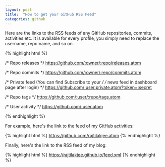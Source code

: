 ```yaml
---
layout: post
title:  "How to get your GitHub RSS Feed"
categories: github
---
```


Here are the links to the RSS feeds of any GitHub repositories, commits, activities etc. It is available for every profile, you simply need to replace the username, repo name, and so on.<!--more-->

{% highlight html %}

/* Repo releases */
https://github.com/:owner/:repo/releases.atom

/* Repo commits */
https://github.com/:owner/:repo/commits.atom

/* Private feed (You can find Subscribe to your */
/* news feed in dashboard page after login) */
https://github.com/:user.private.atom?token=:secret

/* Repo tags */
https://github.com/:user/:repo/tags.atom

/* User activity */
https://github.com/:user.atom

{% endhighlight %}

For example, here's the link to the feed of my GitHub activities:

{% highlight html %}
https://github.com/rajtilakjee.atom
{% endhighlight %}

Finally, here's the link to the RSS feed of my blog:

{% highlight html %}
https://rajtilakjee.github.io/feed.xml
{% endhighlight %}
